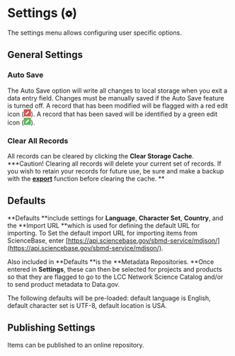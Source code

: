# Settings \(![](/assets/symbol_cog_16.png)\)

The settings menu allows configuring user specific options.

## General Settings

### Auto Save

The Auto Save option will write all changes to local storage when you exit a data entry field. Changes must be manually saved if the Auto Save feature is turned off. A record that has been modified will be flagged with a red edit icon \(![](/assets/record_modified.png)\). A record that has been saved will be identified by a green edit icon \(![](/assets/record_saved.png)\).

### Clear All Records

All records can be cleared by clicking the **Clear Storage Cache**.  
**\*Caution! Clearing all records will delete your current set of records. If you wish to retain your records for future use, be sure and make a backup with the **[**export**](/export.md)** function before clearing the cache.  **

## Defaults

**Defaults **include settings for **Language**, **Character Set**, **Country**, and the **Import URL **which is used for defining the default URL for importing. To Set the default import URL for importing items from ScienceBase, enter [https://api.sciencebase.gov/sbmd-service/mdjson/](https://api.sciencebase.gov/sbmd-service/mdjson/).

Also included in **Defaults **is the **Metadata Repositories. **Once entered in **Settings**, these can then be selected for projects and products so that they are flagged to go to the LCC Network Science Catalog and/or to send product metadata to Data.gov.

The following defaults will be pre-loaded: default language is English, default character set is UTF-8, default location is USA.

## Publishing Settings

Items can be published to an online repository.

